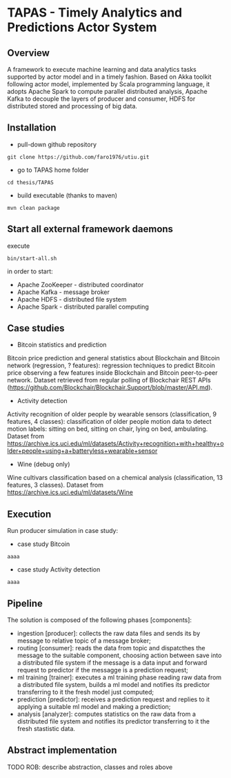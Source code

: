 # TAPAS - Timely Analytics and Predictions Actor System


## Overview
A framework to execute machine learning and data analytics tasks supported by actor model and in a timely fashion.
Based on Akka toolkit following actor model, implemented by Scala programming language, it adopts Apache Spark to compute parallel distributed analysis, Apache Kafka to decouple the layers of producer and consumer, HDFS for distributed stored and processing of big data.


## Installation
* pull-down github repository

```shell
git clone https://github.com/faro1976/utiu.git
```

* go to TAPAS home folder

```shell
cd thesis/TAPAS
```

* build executable (thanks to maven)
```shell
mvn clean package
``` 

## Start all external framework daemons
execute
```shell
bin/start-all.sh
```
in order to start:
* Apache ZooKeeper - distributed coordinator
* Apache Kafka - message broker
* Apache HDFS - distributed file system
* Apache Spark - distributed parallel computing


## Case studies

* Bitcoin statistics and prediction

Bitcoin price prediction and general statistics about Blockchain and Bitcoin network (regression, ? features): regression techniques to predict Bitcoin price observing a few features inside Blockchain and Bitcoin peer-to-peer network.
Dataset retrieved from regular polling of Blockchair REST APIs (https://github.com/Blockchair/Blockchair.Support/blob/master/API.md).

* Activity detection

Activity recognition of older people by wearable sensors (classification, 9 features, 4 classes): classification of older people motion data to detect motion labels: sitting on bed, sitting on chair, lying on bed, ambulating. 
Dataset from https://archive.ics.uci.edu/ml/datasets/Activity+recognition+with+healthy+older+people+using+a+batteryless+wearable+sensor 

* Wine (debug only)

Wine cultivars classification based on a chemical analysis (classification, 13 features, 3 classes).
Dataset from https://archive.ics.uci.edu/ml/datasets/Wine


## Execution
Run producer simulation in case study:

* case study Bitcoin

```shell
aaaa
``` 

* case study Activity detection

```shell
aaaa
``` 


## Pipeline
The solution is composed of the following phases [components]:
* ingestion [producer]: collects the raw data files and sends its by message to relative topic of a message broker;
* routing [consumer]: reads the data from topic and dispatcthes the message to the suitable component, choosing action between save into a distributed file system if the message is a data input and forward request to predictor if the messagge is a prediction request; 
* ml training [trainer]: executes a ml training phase reading raw data from a distributed file system, builds a ml model and notifies its predictor transferring to it the fresh model just computed;
* prediction [predictor]: receives a prediction request and replies to it applying a suitable ml model and making a prediction;
* analysis [analyzer]: computes statistics on the raw data from a distributed file system and notifies its predictor transferring to it the fresh stastistic data.


## Abstract implementation
TODO ROB: describe abstraction, classes and roles above
